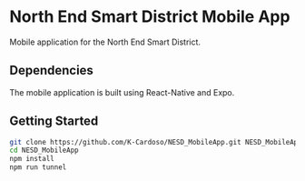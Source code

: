 # North End Smart District Mobile App

Mobile application for the North End Smart District.

## Dependencies

The mobile application is built using React-Native and Expo.

## Getting Started

```bash
git clone https://github.com/K-Cardoso/NESD_MobileApp.git NESD_MobileApp
cd NESD_MobileApp
npm install
npm run tunnel
```

